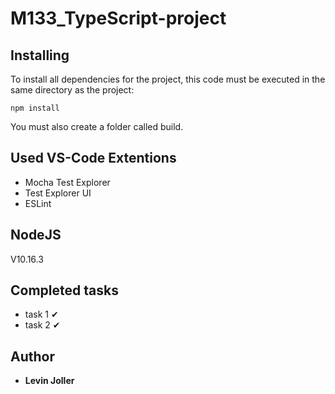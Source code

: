 # M133_TypeScript-project

## Installing
To install all dependencies for the project, this code must be executed in the same directory as the project:
```
npm install
```
You must also create a folder called build.

## Used VS-Code Extentions
* Mocha Test Explorer
* Test Explorer UI
* ESLint

## NodeJS
V10.16.3

## Completed tasks
* task 1 ✔
* task 2 ✔

## Author
* **Levin Joller**